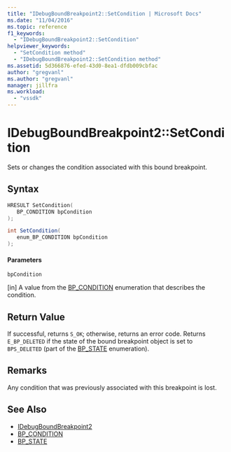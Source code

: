 ```yaml
---
title: "IDebugBoundBreakpoint2::SetCondition | Microsoft Docs"
ms.date: "11/04/2016"
ms.topic: reference
f1_keywords:
  - "IDebugBoundBreakpoint2::SetCondition"
helpviewer_keywords:
  - "SetCondition method"
  - "IDebugBoundBreakpoint2::SetCondition method"
ms.assetid: 5d366876-efed-43d0-8ea1-dfdb009cbfac
author: "gregvanl"
ms.author: "gregvanl"
manager: jillfra
ms.workload:
  - "vssdk"
---
```

# IDebugBoundBreakpoint2::SetCondition
Sets or changes the condition associated with this bound breakpoint.

## Syntax

```cpp
HRESULT SetCondition( 
   BP_CONDITION bpCondition
);
```

```csharp
int SetCondition( 
   enum_BP_CONDITION bpCondition
);
```

#### Parameters
 `bpCondition`

 [in] A value from the [BP_CONDITION](../../../extensibility/debugger/reference/bp-condition.md) enumeration that describes the condition.

## Return Value
 If successful, returns `S_OK`; otherwise, returns an error code. Returns `E_BP_DELETED` if the state of the bound breakpoint object is set to `BPS_DELETED` (part of the [BP_STATE](../../../extensibility/debugger/reference/bp-state.md) enumeration).

## Remarks
 Any condition that was previously associated with this breakpoint is lost.

## See Also
- [IDebugBoundBreakpoint2](../../../extensibility/debugger/reference/idebugboundbreakpoint2.md)
- [BP_CONDITION](../../../extensibility/debugger/reference/bp-condition.md)
- [BP_STATE](../../../extensibility/debugger/reference/bp-state.md)